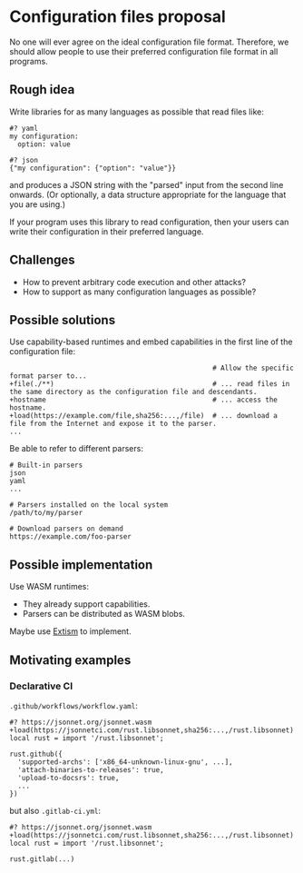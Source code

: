 # Configuration files proposal

No one will ever agree on the ideal configuration file format.
Therefore, we should allow people to use their preferred configuration file format in all programs.

## Rough idea

Write libraries for as many languages as possible that read files like:

```
#? yaml
my configuration:
  option: value
```

```
#? json
{"my configuration": {"option": "value"}}
```

and produces a JSON string with the "parsed" input from the second line onwards.
(Or optionally, a data structure appropriate for the language that you are using.)

If your program uses this library to read configuration, then your users can write their configuration in their preferred language.

## Challenges

* How to prevent arbitrary code execution and other attacks?
* How to support as many configuration languages as possible?

## Possible solutions

Use capability-based runtimes and embed capabilities in the first line of the configuration file:

```
                                                  # Allow the specific format parser to...
+file(./**)                                       # ... read files in the same directory as the configuration file and descendants.
+hostname                                         # ... access the hostname.
+load(https://example.com/file,sha256:...,/file)  # ... download a file from the Internet and expose it to the parser.
...
```

Be able to refer to different parsers:

```
# Built-in parsers
json
yaml
...

# Parsers installed on the local system
/path/to/my/parser

# Download parsers on demand
https://example.com/foo-parser
```

## Possible implementation

Use WASM runtimes:

* They already support capabilities.
* Parsers can be distributed as WASM blobs.

Maybe use [Extism](https://github.com/extism/extism) to implement.

## Motivating examples

### Declarative CI

`.github/workflows/workflow.yaml`:

```
#? https://jsonnet.org/jsonnet.wasm +load(https://jsonnetci.com/rust.libsonnet,sha256:...,/rust.libsonnet)
local rust = import '/rust.libsonnet';

rust.github({
  'supported-archs': ['x86_64-unknown-linux-gnu', ...],
  'attach-binaries-to-releases': true,
  'upload-to-docsrs': true,
  ...
})
```

but also `.gitlab-ci.yml`:

```
#? https://jsonnet.org/jsonnet.wasm +load(https://jsonnetci.com/rust.libsonnet,sha256:...,/rust.libsonnet)
local rust = import '/rust.libsonnet';

rust.gitlab(...)
```
